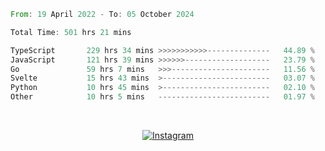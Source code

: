 <!--START_SECTION:waka-->

```rust
From: 19 April 2022 - To: 05 October 2024

Total Time: 501 hrs 21 mins

TypeScript       229 hrs 34 mins >>>>>>>>>>>--------------   44.89 %
JavaScript       121 hrs 39 mins >>>>>>-------------------   23.79 %
Go               59 hrs 7 mins   >>>----------------------   11.56 %
Svelte           15 hrs 43 mins  >------------------------   03.07 %
Python           10 hrs 45 mins  >------------------------   02.10 %
Other            10 hrs 5 mins   -------------------------   01.97 %
```

<!--END_SECTION:waka-->


<!-- &nbsp;<div align="center">
  [![Spotify](https://supakorn-spotify.vercel.app/api/spotify?background_color=0d1117&border_color=ffffff)](https://open.spotify.com/user/314ljfgc3h2e3vrqtbm3tq35t5zq?si=f93b8de147494e3a)  
</div>
-->

&nbsp;<div align="center">
  [![Instagram](https://img.shields.io/badge/Instagram-E4405F?style=for-the-badge&logo=instagram&logoColor=white)](https://www.instagram.com/supakornigm/)
</div>



